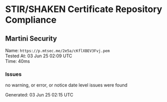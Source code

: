 # STIR/SHAKEN Certificate Repository Compliance

## Martini Security

Name: `https://p.mtsec.me/2e5a/cKflXBEV3Fvj.pem`\
Tested At: 03 Jun 25 02:09 UTC\
Time: 40ms

### Issues

no warning, or error, or notice date level issues were found

Generated: 03 Jun 25 02:15 UTC